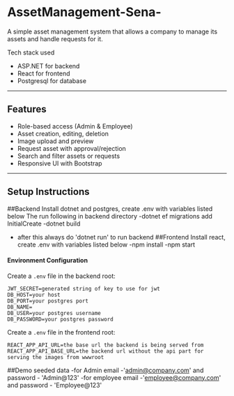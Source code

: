 # AssetManagement-Sena-

A simple asset management system that allows a company to manage its assets and handle requests for it.

Tech stack used

- ASP.NET for backend
- React for frontend
- Postgresql for database

---

## Features

- Role-based access (Admin & Employee)
- Asset creation, editing, deletion
- Image upload and preview
- Request asset with approval/rejection
- Search and filter assets or requests
- Responsive UI with Bootstrap

---

## Setup Instructions

##Backend
Install dotnet and postgres, create .env with variables listed below
The run following in backend directory
-dotnet ef migrations add InitialCreate
-dotnet build

- after this always do 'dotnet run' to run backend
  ##Frontend
  Install react, create .env with variables listed below
  -npm install
  -npm start

#### Environment Configuration

Create a `.env` file in the backend root:

```env
JWT_SECRET=generated string of key to use for jwt
DB_HOST=your host
DB_PORT=your postgres port
DB_NAME=
DB_USER=your postgres username
DB_PASSWORD=your postgres password
```

Create a `.env` file in the frontend root:

```env
REACT_APP_API_URL=the base url the backend is being served from
REACT_APP_API_BASE_URL=the backend url without the api part for serving the images from wwwroot
```

##Demo seeded data
-for Admin email -'admin@company.com' and password - 'Admin@123'
-for employee email -'employee@company.com' and password - 'Employee@123'
